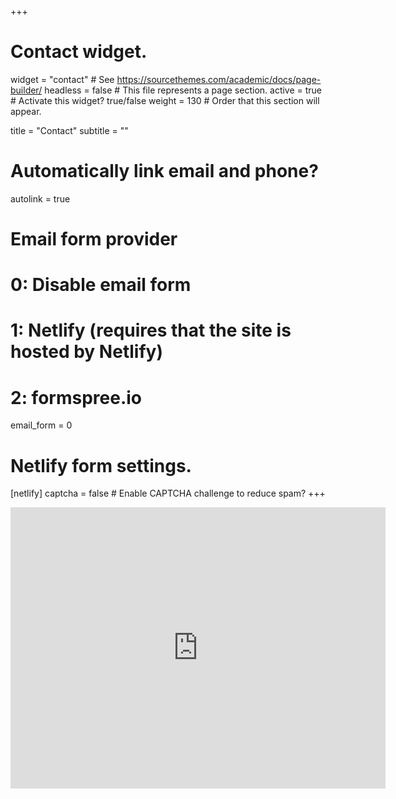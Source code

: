 +++
# Contact widget.
widget = "contact"  # See https://sourcethemes.com/academic/docs/page-builder/
headless = false  # This file represents a page section.
active = true  # Activate this widget? true/false
weight = 130  # Order that this section will appear.

title = "Contact"
subtitle = ""

# Automatically link email and phone?
autolink = true

# Email form provider
#   0: Disable email form
#   1: Netlify (requires that the site is hosted by Netlify)
#   2: formspree.io
email_form = 0

# Netlify form settings.
[netlify]
  captcha = false  # Enable CAPTCHA challenge to reduce spam?
+++

<iframe src="https://www.google.com/maps/embed?pb=!1m14!1m8!1m3!1d5036.486208777727!2d4.675764!3d50.863699!3m2!1i1024!2i768!4f13.1!3m3!1m2!1s0x47c16111ce8c3671%3A0x4ee0baa6fc29cae3!2sGEO-Instituut%2C%20Celestijnenlaan%20200E%2C%203001%20Leuven!5e0!3m2!1sen!2sbe!4v1598515881789!5m2!1sen!2sbe" width="600" height="450" frameborder="0" style="border:0;" allowfullscreen="" aria-hidden="false" tabindex="0"></iframe>
